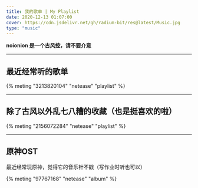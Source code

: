```yaml
---
title: 我的歌单 | My Playlist
date: 2020-12-13 01:07:00
cover: https://cdn.jsdelivr.net/gh/radium-bit/res@latest/Music.jpg
type: "music"
---
```


**noionion 是一个古风控，请不要介意**

--------

## 最近经常听的歌单

{% meting "3213820104" "netease" "playlist" %}

--------

## 除了古风以外乱七八糟的收藏（也是挺喜欢的啦）

{% meting "2156072284" "netease" "playlist" %}

--------

## 原神OST

最近经常玩原神，觉得它的音乐针不戳（写作业时听也可以）

{% meting "97767168" "netease" "album" %}
